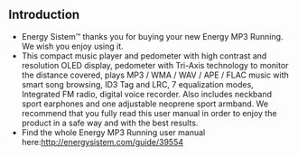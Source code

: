 ﻿## Introduction

* Energy Sistem™ thanks you for buying your new Energy MP3 Running. We wish you enjoy using it.
* This compact music player and pedometer with high contrast and resolution OLED display, pedometer with Tri-Axis technology to monitor the distance covered, plays MP3 / WMA / WAV / APE / FLAC music with smart song browsing, ID3 Tag and LRC, 7 equalization modes, Integrated FM radio, digital voice recorder. Also includes neckband sport earphones and one adjustable neoprene sport armband. We recommend that you fully read this user manual in order to enjoy the product in a safe way and with the best results.
* Find the whole Energy MP3 Running user manual here:http://energysistem.com/guide/39554